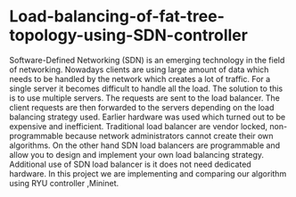 # Load-balancing-of-fat-tree-topology-using-SDN-controller
Software-Defined Networking (SDN) is an emerging technology in the field of networking.
Nowadays clients are using large amount of data which needs to be handled by the network
which creates a lot of traffic. For a single server it becomes difficult to handle all the load. The
solution to this is to use multiple servers. The requests are sent to the load balancer. The client
requests are then forwarded to the servers depending on the load balancing strategy used. Earlier
hardware was used which turned out to be expensive and inefficient. Traditional load balancer
are vendor locked, non-programmable because network administrators cannot create their own
algorithms. On the other hand SDN load balancers are programmable and allow you to design
and implement your own load balancing strategy. Additional use of SDN load balancer is it does
not need dedicated hardware. In this project we are implementing and comparing our algorithm
using RYU controller ,Mininet.
